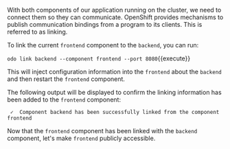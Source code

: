 With both components of our application running on the cluster, we need to connect them so they can communicate. OpenShift provides mechanisms to publish communication bindings from a program to its clients. This is referred to as linking.

To link the current `frontend` component to the `backend`, you can run:

`odo link backend --component frontend --port 8080`{{execute}}

This will inject configuration information into the `frontend` about the `backend` and then restart the `frontend` component.

The following output will be displayed to confirm the linking information has been added to the `frontend` component:

```
 ✓  Component backend has been successfully linked from the component frontend
```

Now that the `frontend` component has been linked with the `backend` component, let's make `frontend` publicly accessible.
